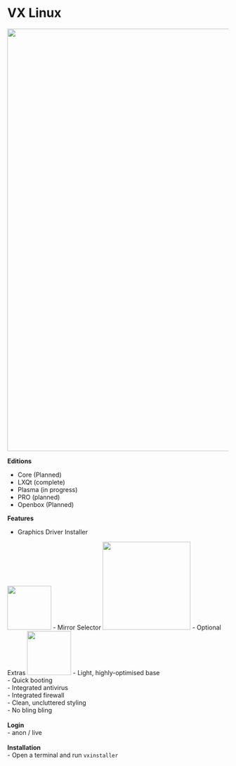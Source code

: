 # VX Linux
<img src="https://raw.githubusercontent.com/dessington/vx-linux/main/vx-7.0-plasma-desktop.png" style="width:960px;">

**Editions**
- Core (Planned)
- LXQt (complete)
- Plasma (in progress)
- PRO (planned)
- Openbox (Planned)

**Features**
- Graphics Driver Installer
<img src="https://github.com/dessington/vx-linux/blob/main/graphics-drivers.png" style="width:100px;">
- Mirror Selector
<img src="https://github.com/dessington/vx-linux/blob/main/mirror-selector.png" style="width:200px;">
- Optional Extras
<img src="https://github.com/dessington/vx-linux/blob/main/optional-modules.png" style="width:100px;">
- Light, highly-optimised base<br>
- Quick booting<br>
- Integrated antivirus<br>
- Integrated firewall<br>
- Clean, uncluttered styling<br>
- No bling bling<br>
<br>
<b>Login</b><br>
- anon / live
<br><br>
<b>Installation</b><br>
- Open a terminal and run <code>vxinstaller</code>


